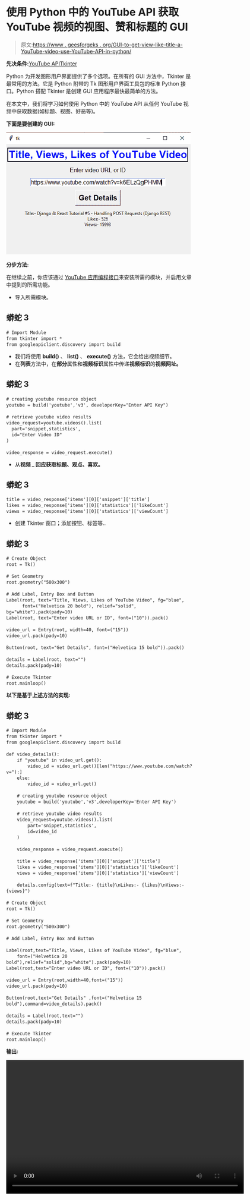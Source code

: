 # 使用 Python 中的 YouTube API 获取 YouTube 视频的视图、赞和标题的 GUI

> 原文:[https://www . geesforgeks . org/GUI-to-get-view-like-title-a-YouTube-video-use-YouTube-API-in-python/](https://www.geeksforgeeks.org/gui-to-get-views-likes-and-title-of-a-youtube-video-using-youtube-api-in-python/)

**先决条件:**[YouTube API](https://www.geeksforgeeks.org/youtube-data-api-set-1/)[Tkinter](https://www.geeksforgeeks.org/python-gui-tkinter/)

Python 为开发图形用户界面提供了多个选项。在所有的 GUI 方法中，Tkinter 是最常用的方法。它是 Python 附带的 Tk 图形用户界面工具包的标准 Python 接口。Python 搭配 Tkinter 是创建 GUI 应用程序最快最简单的方法。

在本文中，我们将学习如何使用 Python 中的 YouTube API 从任何 YouTube 视频中获取数据(如标题、视图、好恶等)。

**下面是要创建的 GUI:**

![](img/5a5be4432e30b91481af5cda61b4cf8d.png)

**分步方法:**

在继续之前，你应该通过 [YouTube 应用编程接口](https://www.geeksforgeeks.org/youtube-data-api-set-1/)来安装所需的模块，并启用文章中提到的所需功能。

*   导入所需模块。

## 蟒蛇 3

```
# Import Module
from tkinter import *
from googleapiclient.discovery import build
```

*   我们将使用 **build()** 、 **list()** 、 **execute()** 方法，它会给出视频细节。
*   在**列表**方法中，在**部分**属性和**视频标识**属性中传递**视频标识**的**视频网址。**

## 蟒蛇 3

```
# creating youtube resource object 
youtube = build('youtube','v3', developerKey="Enter API Key") 

# retrieve youtube video results 
video_request=youtube.videos().list(
  part='snippet,statistics',
  id="Enter Video ID"
)

video_response = video_request.execute()
```

*   从**视频 _ 回应获取标题、观点、喜欢。**

## 蟒蛇 3

```
title = video_response['items'][0]['snippet']['title']
likes = video_response['items'][0]['statistics']['likeCount']
views = video_response['items'][0]['statistics']['viewCount']
```

*   创建 Tkinter 窗口；添加按钮、标签等..

## 蟒蛇 3

```
# Create Object
root = Tk()

# Set Geometry
root.geometry("500x300")

# Add Label, Entry Box and Button
Label(root, text="Title, Views, Likes of YouTube Video", fg="blue",
      font=("Helvetica 20 bold"), relief="solid", bg="white").pack(pady=10)
Label(root, text="Enter video URL or ID", font=("10")).pack()

video_url = Entry(root, width=40, font=("15"))
video_url.pack(pady=10)

Button(root, text="Get Details", font=("Helvetica 15 bold")).pack()

details = Label(root, text="")
details.pack(pady=10)

# Execute Tkinter
root.mainloop()
```

**以下是基于上述方法的实现:**

## 蟒蛇 3

```
# Import Module
from tkinter import *
from googleapiclient.discovery import build

def video_details():
    if "youtube" in video_url.get():
        video_id = video_url.get()[len("https://www.youtube.com/watch?v="):]
    else:
        video_id = video_url.get()

    # creating youtube resource object 
    youtube = build('youtube','v3',developerKey='Enter API Key')

    # retrieve youtube video results
    video_request=youtube.videos().list(
        part='snippet,statistics',
        id=video_id
    )

    video_response = video_request.execute()

    title = video_response['items'][0]['snippet']['title']
    likes = video_response['items'][0]['statistics']['likeCount']
    views = video_response['items'][0]['statistics']['viewCount']

    details.config(text=f"Title:- {title}\nLikes:- {likes}\nViews:- {views}")

# Create Object
root = Tk()

# Set Geometry
root.geometry("500x300")

# Add Label, Entry Box and Button

Label(root,text="Title, Views, Likes of YouTube Video", fg="blue",
    font=("Helvetica 20 bold"),relief="solid",bg="white").pack(pady=10)
Label(root,text="Enter video URL or ID", font=("10")).pack()

video_url = Entry(root,width=40,font=("15"))
video_url.pack(pady=10)

Button(root,text="Get Details" ,font=("Helvetica 15 bold"),command=video_details).pack()

details = Label(root,text="")
details.pack(pady=10)

# Execute Tkinter
root.mainloop()
```

**输出:**

<video class="wp-video-shortcode" id="video-550024-1" width="640" height="360" preload="metadata" controls=""><source type="video/mp4" src="https://media.geeksforgeeks.org/wp-content/uploads/20210127104802/FreeOnlineScreenRecorderProject2.mp4?_=1">[https://media.geeksforgeeks.org/wp-content/uploads/20210127104802/FreeOnlineScreenRecorderProject2.mp4](https://media.geeksforgeeks.org/wp-content/uploads/20210127104802/FreeOnlineScreenRecorderProject2.mp4)</video>
